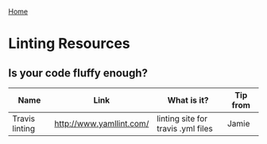 [Home](./README.md)

# Linting Resources

## Is your code fluffy enough?

| Name          | Link          | What is it?  | Tip from
| ------------- | ------------- | ------------ | ------------ |
| Travis linting | http://www.yamllint.com/ | linting site for travis .yml files | Jamie
